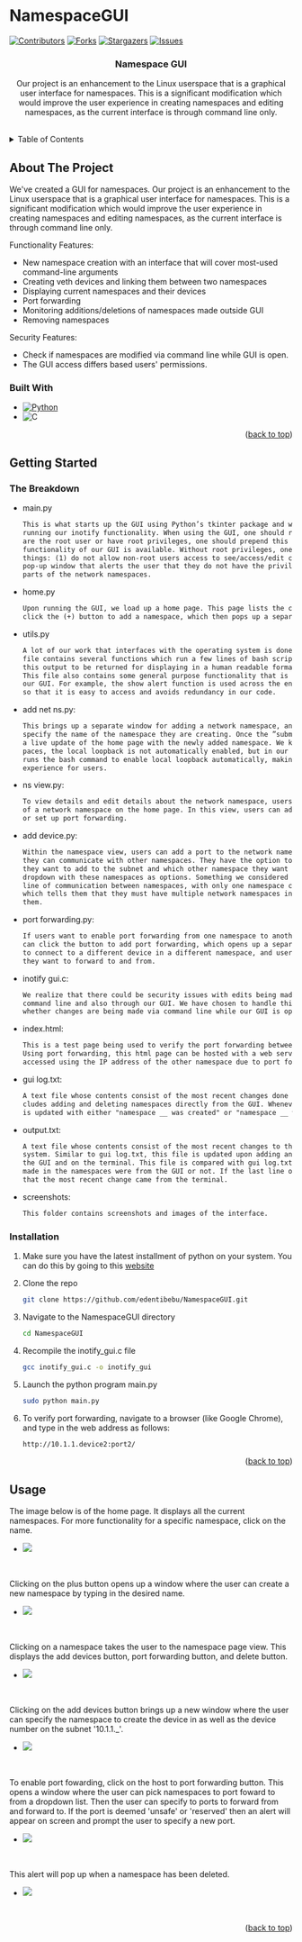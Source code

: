 # NamespaceGUI
<!-- Improved compatibility of back to top link: See: https://github.com/othneildrew/Best-README-Template/pull/73 -->
<a name="readme-top"></a>
<!--
*** Thanks for checking out the Best-README-Template. If you have a suggestion
*** that would make this better, please fork the repo and create a pull request
*** or simply open an issue with the tag "enhancement".
*** Don't forget to give the project a star!
*** Thanks again! Now go create something AMAZING! :D
-->



<!-- PROJECT SHIELDS -->
<!--
*** I'm using markdown "reference style" links for readability.
*** Reference links are enclosed in brackets [ ] instead of parentheses ( ).
*** See the bottom of this document for the declaration of the reference variables
*** for contributors-url, forks-url, etc. This is an optional, concise syntax you may use.
*** https://www.markdownguide.org/basic-syntax/#reference-style-links
-->
[![Contributors][contributors-shield]][contributors-url]
[![Forks][forks-shield]][forks-url]
[![Stargazers][stars-shield]][stars-url]
[![Issues][issues-shield]][issues-url]

<h3 align="center">Namespace GUI</h3>
  <p align="center">
    Our project is an enhancement to the Linux userspace that is a graphical user interface for namespaces. This is a significant modification which would improve the user experience in creating namespaces and editing namespaces, as the current interface is through command line only. 
    <br />
    <br />
    <!--<a href="screenshots/demo.mkv">View Demo</a>-->
  </p>

<!-- TABLE OF CONTENTS -->
<details>
  <summary>Table of Contents</summary>
  <ol>
    <li>
      <a href="#about-the-project">About The Project</a>
      <ul>
        <li><a href="#built-with">Built With</a></li>
      </ul>
    </li>
    <li>
      <a href="#getting-started">Getting Started</a>
      <ul>
        <li><a href="#prerequisites">The Breakdown</a></li>
        <li><a href="#installation">Installation</a></li>
      </ul>
    </li>
    <li><a href="#usage">Usage</a></li>

  </ol>
</details>



<!-- ABOUT THE PROJECT -->
## About The Project


We've created a GUI for namespaces. Our project is an enhancement to the Linux userspace that is a graphical user interface for namespaces. This is a significant modification which would improve the user experience in creating namespaces and editing namespaces, as the current interface is through command line only. 

Functionality Features:
* New namespace creation with an interface that will cover most-used command-line arguments
* Creating veth devices and linking them between two namespaces
* Displaying current namespaces and their devices
* Port forwarding 
* Monitoring additions/deletions of namespaces made outside GUI
* Removing namespaces

Security Features: 
* Check if namespaces are modified via command line while GUI is open.
* The GUI access differs based users' permissions.

### Built With

* [![Python][Python.org]][Python-url]
* ![C]

<p align="right">(<a href="#readme-top">back to top</a>)</p>


<!-- GETTING STARTED -->
## Getting Started


### The Breakdown

* main.py
  ```txt
  This is what starts up the GUI using Python’s tkinter package and what starts a thread
  running our inotify functionality. When using the GUI, one should run python main.py, and if they
  are the root user or have root privileges, one should prepend this command with sudo, so that full
  functionality of our GUI is available. Without root privileges, one will run into alerts that do two
  things: (1) do not allow non-root users access to see/access/edit certain information (2) provide a
  pop-up window that alerts the user that they do not have the privileges to see/access/edit certain
  parts of the network namespaces.  
  ````
* home.py
  ```txt
  Upon running the GUI, we load up a home page. This page lists the current network namespaces that are on the system, where each of these items is a button, which can be clicked on and takes the user to view/edit details regarding that namespace. There is also functionality here to
  click the (+) button to add a namespace, which then pops up a separate window to add a network
  ```
* utils.py
  ```txt
  A lot of our work that interfaces with the operating system is done via bash scripts. This
  file contains several functions which run a few lines of bash scripting to get some output, then parse
  this output to be returned for displaying in a human readable format, which gets displayed on the GUI.
  This file also contains some general purpose functionality that is used across several windows/parts of
  our GUI. For example, the show alert function is used across the entire GUI and we keep it in utils.py
  so that it is easy to access and avoids redundancy in our code.
  ```
* add net ns.py: 
  ```txt
  This brings up a separate window for adding a network namespace, and users can
  specify the name of the namespace they are creating. Once the ”submit” button is clicked, you will see
  a live update of the home page with the newly added namespace. We know that with network names-
  paces, the local loopback is not automatically enabled, but in our GUI, adding a network namespace
  runs the bash command to enable local loopback automatically, making our GUI a more convenient
  experience for users.
  ```
* ns view.py: 
  ```txt
  To view details and edit details about the network namespace, users can click on the name
  of a network namespace on the home page. In this view, users can add devices, delete the namespace,
  or set up port forwarding.
  ```
* add device.py: 
  ```txt 
  Within the namespace view, users can add a port to the network namespace so that
  they can communicate with other namespaces. They have the option to select which device numbers
  they want to add to the subnet and which other namespace they want to communicate with, via a
  dropdown with these namespaces as options. Something we considered here is if a user tries to add a
  line of communication between namespaces, with only one namespace created, they are shown an alert
  which tells them that they must have multiple network namespaces in order to communicate between
  them.
  ```
* port forwarding.py: 
  ```txt
  If users want to enable port forwarding from one namespace to another, they
  can click the button to add port forwarding, which opens up a separate window and provides options
  to connect to a different device in a different namespace, and users can type in the port numbers that
  they want to forward to and from.
  ```
* inotify gui.c: 
  ```txt
  We realize that there could be security issues with edits being made to the OS via
  command line and also through our GUI. We have chosen to handle this by using inotify to monitor
  whether changes are being made via command line while our GUI is open.
  ```
* index.html: 
  ```txt 
  This is a test page being used to verify the port forwarding between 2 network namespaces.
  Using port forwarding, this html page can be hosted with a web server on one namespace and then
  accessed using the IP address of the other namespace due to port forwarding.
  ```
* gui log.txt: 
  ```txt 
  A text file whose contents consist of the most recent changes done in the GUI. This in-
  cludes adding and deleting namespaces directly from the GUI. Whenever these event occur, gui log.txt
  is updated with either "namespace __ was created" or "namespace __ was deleted".
  ```
* output.txt: 
  ```txt 
  A text file whose contents consist of the most recent changes to the namesapces on the
  system. Similar to gui log.txt, this file is updated upon adding and deleting namespaces, both from
  the GUI and on the terminal. This file is compared with gui log.txt to see if the most recent change
  made in the namespaces were from the GUI or not. If the last line of these files are the same, it means
  that the most recent change came from the terminal.
  ```
* screenshots:
  ```txt
  This folder contains screenshots and images of the interface.
  ```
### Installation
1. Make sure you have the latest installment of python on your system. You can do this by going to this <a href="https://www.python.org/downloads/">website</a>

2. Clone the repo
   ```sh
   git clone https://github.com/edentibebu/NamespaceGUI.git
   ```
3. Navigate to the NamespaceGUI directory
   ```sh
   cd NamespaceGUI
   ```
4. Recompile the inotify_gui.c file
   ```sh
   gcc inotify_gui.c -o inotify_gui
   ```
5. Launch the python program main.py
   ```sh
   sudo python main.py
   ```
6. To verify port forwarding, navigate to a browser (like Google Chrome), and type in the web address as follows:
   ```sh
   http://10.1.1.device2:port2/
   ```

<p align="right">(<a href="#readme-top">back to top</a>)</p>


<!-- USAGE EXAMPLES -->
## Usage
The image below is of the home page. It displays all the current namespaces. For more functionality for a specific namespace, click on the name. 
* ![](screenshots/listns.png)
<br>

Clicking on the plus button opens up a window where the user can create a new namespace by typing in the desired name.
* ![](screenshots/addns.png)
<br>

Clicking on a namespace takes the user to the namespace page view. This displays the add devices button, port forwarding button, and delete button.
* ![](screenshots/nsview.png)
<br>

Clicking on the add devices button brings up a new window where the user can specify the namespace to create the device in as well as the device number on the subnet '10.1.1._'.
* ![](screenshots/add_device.png)
<br>

To enable port fowarding, click on the host to port forwarding button. This opens a window where the user can pick namespaces to port foward to from a dropdown list. Then the user can specify to ports to forward from and forward to. If the port is deemed 'unsafe' or 'reserved' then an alert will appear on screen and prompt the user to specify a new port.
* ![](screenshots/portforwarding.png)
<br>

This alert will pop up when a namespace has been deleted.
* ![](screenshots/deleted.png)
<br>


<p align="right">(<a href="#readme-top">back to top</a>)</p>

<!-- MARKDOWN LINKS & IMAGES -->
<!-- https://www.markdownguide.org/basic-syntax/#reference-style-links -->
[contributors-shield]: https://img.shields.io/github/contributors/edentibebu/NamespaceGUI.svg?style=for-the-badge
[contributors-url]: https://github.com/edentibebu/NamespaceGUI/graphs/contributors
[forks-shield]: https://img.shields.io/github/forks/edentibebu/NamespaceGUI.svg?style=for-the-badge
[forks-url]: https://github.com/edentibebu/NamespaceGUI/network/members
[stars-shield]: https://img.shields.io/github/stars/edentibebu/NamespaceGUI.svg?style=for-the-badge
[stars-url]: https://github.com/edentibebu/NamespaceGUI/stargazers
[issues-shield]: https://img.shields.io/github/issues/edentibebu/NamespaceGUI.svg?style=for-the-badge
[issues-url]: https://github.com/edentibebu/NamespaceGUI/issues
[license-shield]: https://img.shields.io/github/license/edentibebu/NamespaceGUI.svg?style=for-the-badge
[license-url]: https://github.com/edentibebu/NamespaceGUI/blob/master/LICENSE.txt
[linkedin-shield]: https://img.shields.io/badge/-LinkedIn-black.svg?style=for-the-badge&logo=linkedin&colorB=555
[linkedin-url]: https://linkedin.com/in/linkedin_username
[product-screenshot]: images/screenshot.png

[Python.org]: https://img.shields.io/badge/Python-3776AB?style=for-the-badge&logo=python&logoColor=white
[C]: https://img.shields.io/badge/C-00599C?style=for-the-badge&logo=c&logoColor=white
[Python-url]: https://python.org/